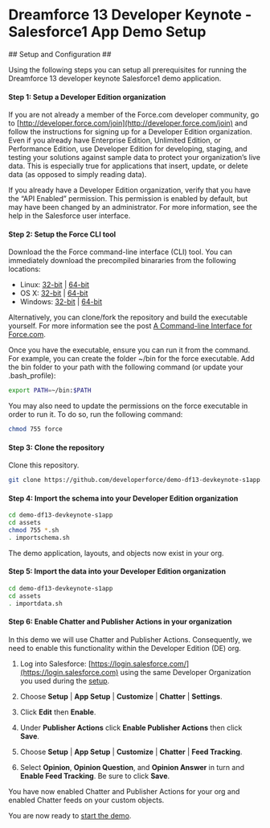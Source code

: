 # Dreamforce 13 Developer Keynote - Salesforce1 App Demo Setup #

<a name="setup-and-configuration" />
## Setup and Configuration ##

Using the following steps you can setup all prerequisites for running the Dreamforce 13 developer keynote Salesforce1 demo application.

#### Step 1: Setup a Developer Edition organization ####

If you are not already a member of the Force.com developer community, go to [http://developer.force.com/join](http://developer.force.com/join) and follow the instructions for signing up for a Developer Edition organization. Even if you already have Enterprise Edition, Unlimited Edition, or Performance Edition, use Developer Edition for developing, staging, and testing your solutions against sample data to protect your organization’s live data. This is especially true for applications that insert, update, or delete data (as opposed to simply reading data).

If you already have a Developer Edition organization, verify that you have the “API Enabled” permission. This permission is enabled by default, but may have been changed by an administrator. For more information, see the help in the Salesforce user interface.

#### Step 2: Setup the Force CLI tool ####

Download the the Force command-line interface (CLI) tool. You can immediately download the precompiled binararies from the following locations:

* Linux: [32-bit](https://godist.herokuapp.com/projects/heroku/force/releases/current/linux-386/force) | [64-bit](https://godist.herokuapp.com/projects/heroku/force/releases/current/linux-amd64/force)
* OS X: [32-bit](https://godist.herokuapp.com/projects/heroku/force/releases/current/darwin-386/force) | [64-bit](https://godist.herokuapp.com/projects/heroku/force/releases/current/darwin-amd64/force)
* Windows: [32-bit](https://godist.herokuapp.com/projects/heroku/force/releases/current/windows-386/force.exe) | [64-bit](https://godist.herokuapp.com/projects/heroku/force/releases/current/windows-amd64/force.exe)

Alternatively, you can clone/fork the repository and build the executable yourself. For more information see the post [A Command-line Interface for Force.com](http://www.wadewegner.com/2013/11/a-command-line-interface-for-forcecom/).

Once you have the executable, ensure you can run it from the command. For example, you can create the folder ~/bin for the force executable. Add the bin folder to your path with the following command (or update your .bash_profile):

````bash
export PATH=~/bin:$PATH
````

You may also need to update the permissions on the force executable in order to run it. To do so, run the following command:

````bash
chmod 755 force
````

#### Step 3: Clone the repository ####

Clone this repository.

````bash
git clone https://github.com/developerforce/demo-df13-devkeynote-s1app.git
````

#### Step 4: Import the schema into your Developer Edition organization ####

````bash
cd demo-df13-devkeynote-s1app
cd assets
chmod 755 *.sh
. importschema.sh
````

The demo application, layouts, and objects now exist in your org.

#### Step 5: Import the data into your Developer Edition organization ####

````bash
cd demo-df13-devkeynote-s1app
cd assets
. importdata.sh
````

#### Step 6: Enable Chatter and Publisher Actions in your organization ####

In this demo we will use Chatter and Publisher Actions. Consequently, we need to enable this functionality within the Developer Edition (DE) org.

1. Log into Salesforce: [https://login.salesforce.com/](https://login.salesforce.com) using the same Developer Organization you used during the [setup]().

2. Choose **Setup** | **App Setup** | **Customize** | **Chatter** | **Settings**.

3. Click **Edit** then **Enable**.

4. Under **Publisher Actions** click **Enable Publisher Actions** then click **Save**.

5. Choose **Setup** | **App Setup** | **Customize** | **Chatter** | **Feed Tracking**.

6. Select **Opinion**, **Opinion Question**, and **Opinion Answer** in turn and **Enable Feed Tracking**. Be sure to click **Save**.

You have now enabled Chatter and Publisher Actions for your org and enabled Chatter feeds on your custom objects.

You are now ready to [start the demo](https://github.com/developerforce/demo-df13-devkeynote-s1app/blob/master/DEMO.md).

